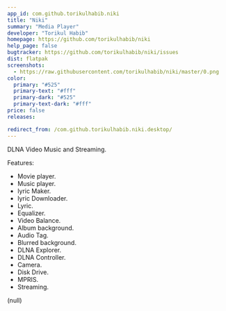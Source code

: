 ```yaml
---
app_id: com.github.torikulhabib.niki
title: "Niki"
summary: "Media Player"
developer: "Torikul Habib"
homepage: https://github.com/torikulhabib/niki
help_page: false
bugtracker: https://github.com/torikulhabib/niki/issues
dist: flatpak
screenshots:
  - https://raw.githubusercontent.com/torikulhabib/niki/master/0.png
color:
  primary: "#525"
  primary-text: "#fff"
  primary-dark: "#525"
  primary-text-dark: "#fff"
price: false
releases:

redirect_from: /com.github.torikulhabib.niki.desktop/
---
```


<p>DLNA Video Music and Streaming.</p>
<p>Features:</p>
<ul>
<li>Movie player.</li>
<li>Music player.</li>
<li>lyric Maker.</li>
<li>lyric Downloader.</li>
<li>Lyric.</li>
<li>Equalizer.</li>
<li>Video Balance.</li>
<li>Album background.</li>
<li>Audio Tag.</li>
<li>Blurred background.</li>
<li>DLNA Explorer.</li>
<li>DLNA Controller.</li>
<li>Camera.</li>
<li>Disk Drive.</li>
<li>MPRIS.</li>
<li>Streaming.</li>
</ul>
<p>(null)</p>